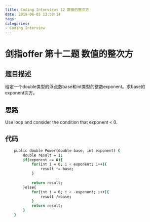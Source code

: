 ```yaml
---
title: Coding Interviews 12 数值的整次方
date: 2019-06-05 13:50:14
tags:
categories: 
- Coding Interview
---
```

# 剑指offer 第十二题 数值的整次方

## 题目描述
给定一个double类型的浮点数base和int类型的整数exponent。求base的exponent次方。

<!--more-->
## 思路
Use loop and consider the condition that exponent < 0.

## 代码
``` bash
    public double Power(double base, int exponent) {
		double result = 1;
		if(exponent >= 0){
			for(int i = 0; i < exponent; i++){
				result *= base;
			}
			
			return result;
		}else{
			for(int i = 0; i < -exponent; i++){
				result /=base;
			}
			return result;
		}
    }
```
